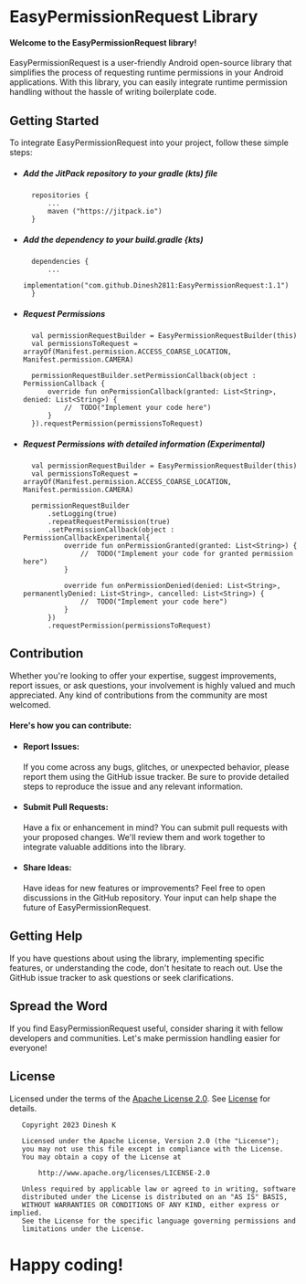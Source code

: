 # EasyPermissionRequest Library

#### Welcome to the EasyPermissionRequest library!

EasyPermissionRequest is a user-friendly Android open-source library that simplifies the process of requesting runtime permissions in your Android applications. With this library, you can easily integrate runtime permission handling without the hassle of writing boilerplate code.

## Getting Started
To integrate EasyPermissionRequest into your project, follow these simple steps:
- ##### Add the JitPack repository to your gradle (kts) file
  >
        repositories {
            ...
            maven ("https://jitpack.io")
        }
- ##### Add the dependency to your build.gradle {kts)
  >
        dependencies {
            ...
            implementation("com.github.Dinesh2811:EasyPermissionRequest:1.1")
        }
- ##### Request Permissions
  >
        val permissionRequestBuilder = EasyPermissionRequestBuilder(this)
        val permissionsToRequest = arrayOf(Manifest.permission.ACCESS_COARSE_LOCATION, Manifest.permission.CAMERA)

        permissionRequestBuilder.setPermissionCallback(object : PermissionCallback {
            override fun onPermissionCallback(granted: List<String>, denied: List<String>) {
                //  TODO("Implement your code here")
            }
        }).requestPermission(permissionsToRequest)
- ##### Request Permissions with detailed information (Experimental)
  >
        val permissionRequestBuilder = EasyPermissionRequestBuilder(this)
        val permissionsToRequest = arrayOf(Manifest.permission.ACCESS_COARSE_LOCATION, Manifest.permission.CAMERA)

        permissionRequestBuilder
            .setLogging(true)
            .repeatRequestPermission(true)
            .setPermissionCallback(object : PermissionCallbackExperimental{
                override fun onPermissionGranted(granted: List<String>) {
                    //  TODO("Implement your code for granted permission here")
                }

                override fun onPermissionDenied(denied: List<String>, permanentlyDenied: List<String>, cancelled: List<String>) {
                    //  TODO("Implement your code here")
                }
            })
            .requestPermission(permissionsToRequest)


## Contribution
Whether you're looking to offer your expertise, suggest improvements, report issues, or ask questions, your involvement is highly valued and much appreciated. Any kind of contributions from the community are most welcomed.

#### Here's how you can contribute:

- #### Report Issues:
  If you come across any bugs, glitches, or unexpected behavior, please report them using the GitHub issue tracker. Be sure to provide detailed steps to reproduce the issue and any relevant information.

- #### Submit Pull Requests:
  Have a fix or enhancement in mind? You can submit pull requests with your proposed changes. We'll review them and work together to integrate valuable additions into the library.

- #### Share Ideas:
  Have ideas for new features or improvements? Feel free to open discussions in the GitHub repository. Your input can help shape the future of EasyPermissionRequest.


## Getting Help
If you have questions about using the library, implementing specific features, or understanding the code, don't hesitate to reach out. Use the GitHub issue tracker to ask questions or seek clarifications.

## Spread the Word
If you find EasyPermissionRequest useful, consider sharing it with fellow developers and communities. Let's make permission handling easier for everyone!

## License

Licensed under the terms of the [Apache License 2.0][7]. See [License](LICENSE) for details.

```
   Copyright 2023 Dinesh K

   Licensed under the Apache License, Version 2.0 (the "License");
   you may not use this file except in compliance with the License.
   You may obtain a copy of the License at

       http://www.apache.org/licenses/LICENSE-2.0

   Unless required by applicable law or agreed to in writing, software
   distributed under the License is distributed on an "AS IS" BASIS,
   WITHOUT WARRANTIES OR CONDITIONS OF ANY KIND, either express or implied.
   See the License for the specific language governing permissions and
   limitations under the License.
```

[7]: https://www.apache.org/licenses/LICENSE-2.0

# Happy coding!
